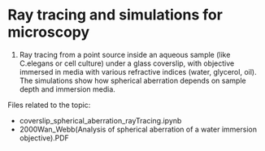 # Ray tracing and simulations for microscopy

1. Ray tracing from a point source inside an aqueous sample (like C.elegans or cell culture) under a glass coverslip, with objective immersed in media with various refractive indices (water, glycerol, oil). The simulations show how spherical aberration depends on sample depth and immersion media.

Files related to the topic:
  * coverslip_spherical_aberration_rayTracing.ipynb
  * 2000Wan_Webb(Analysis  of  spherical  aberration  of  a  water  immersion objective).PDF 
